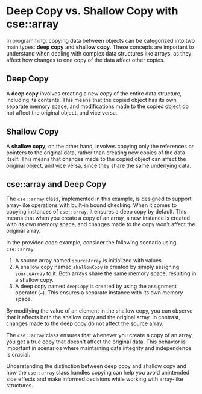 # Deep Copy vs. Shallow Copy with cse::array

In programming, copying data between objects can be categorized into two main types: **deep copy** and **shallow copy**. These concepts are important to understand when dealing with complex data structures like arrays, as they affect how changes to one copy of the data affect other copies.

## Deep Copy

A **deep copy** involves creating a new copy of the entire data structure, including its contents. This means that the copied object has its own separate memory space, and modifications made to the copied object do not affect the original object, and vice versa.

## Shallow Copy

A **shallow copy**, on the other hand, involves copying only the references or pointers to the original data, rather than creating new copies of the data itself. This means that changes made to the copied object can affect the original object, and vice versa, since they share the same underlying data.

## cse::array and Deep Copy

The `cse::array` class, implemented in this example, is designed to support array-like operations with built-in bound checking. When it comes to copying instances of `cse::array`, it ensures a deep copy by default. This means that when you create a copy of an array, a new instance is created with its own memory space, and changes made to the copy won't affect the original array.

In the provided code example, consider the following scenario using `cse::array`:

1. A source array named `sourceArray` is initialized with values.
2. A shallow copy named `shallowCopy` is created by simply assigning `sourceArray` to it. Both arrays share the same memory space, resulting in a shallow copy.
3. A deep copy named `deepCopy` is created by using the assignment operator (`=`). This ensures a separate instance with its own memory space.

By modifying the value of an element in the shallow copy, you can observe that it affects both the shallow copy and the original array. In contrast, changes made to the deep copy do not affect the source array.

The `cse::array` class ensures that whenever you create a copy of an array, you get a true copy that doesn't affect the original data. This behavior is important in scenarios where maintaining data integrity and independence is crucial.

Understanding the distinction between deep copy and shallow copy and how the `cse::array` class handles copying can help you avoid unintended side effects and make informed decisions while working with array-like structures.

